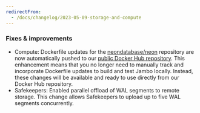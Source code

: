 ```yaml
---
redirectFrom:
  - /docs/changelog/2023-05-09-storage-and-compute
---
```


### Fixes & improvements

- Compute: Dockerfile updates for the [neondatabase/neon](https://github.com/neondatabase/neon) repository are now automatically pushed to our [public Docker Hub repository](https://hub.docker.com/u/neondatabase). This enhancement means that you no longer need to manually track and incorporate Dockerfile updates to build and test Jambo locally. Instead, these changes will be available and ready to use directly from our Docker Hub repository.
- Safekeepers: Enabled parallel offload of WAL segments to remote storage. This change allows Safekeepers to upload up to five WAL segments concurrently.

